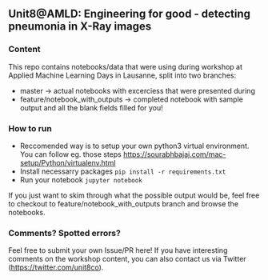 ## Unit8@AMLD: Engineering for good - detecting pneumonia in X-Ray images

### Content

This repo contains notebooks/data that were using during workshop at Applied Machine Learning Days in Lausanne, split into two branches:

* master -> actual notebooks with excerciess that were presented during 
* feature/notebook_with_outputs -> completed notebook with sample output and all the blank fields filled for you! 

### How to run

* Reccomended way is to setup your own python3 virtual environment. You can follow eg. those steps https://sourabhbajaj.com/mac-setup/Python/virtualenv.html
* Install necessarry packages ```pip install -r requirements.txt```
* Run your notebook ```jupyter notebook```


If you just want to skim through what the possible output would be, feel free to checkout to feature/notebook_with_outputs branch and browse the notebooks.


### Comments? Spotted errors?

Feel free to submit your own Issue/PR here! If you have interesting comments on the workshop content, you can also contact us via Twitter (https://twitter.com/unit8co).
